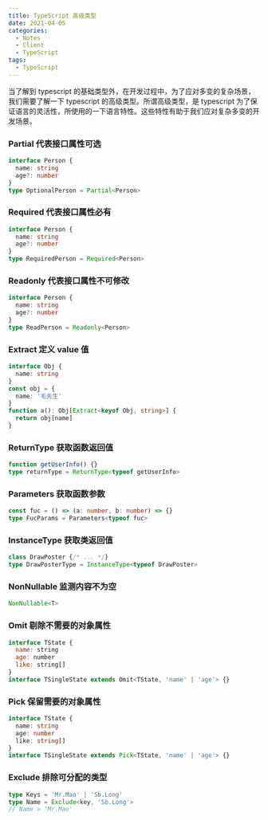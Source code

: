 ```yaml
---
title: TypeScript 高级类型
date: 2021-04-05
categories:
  - Notes
  - Client
  - TypeScript
tags:
  - TypeScript
---
```


当了解到 typescript 的基础类型外，在开发过程中，为了应对多变的复杂场景，我们需要了解一下 typescript 的高级类型。所谓高级类型，是 typescript 为了保证语言的灵活性，所使用的一下语言特性。这些特性有助于我们应对复杂多变的开发场景。

<!-- more -->

### Partial 代表接口属性可选

~~~ts
interface Person {
  name: string
  age?: number
}
type OptionalPerson = Partial<Person>
~~~

### Required 代表接口属性必有

~~~ts
interface Person {
  name: string
  age?: number
}
type RequiredPerson = Required<Person>
~~~

### Readonly 代表接口属性不可修改

~~~ts
interface Person {
  name: string
  age?: number
}
type ReadPerson = Readonly<Person>
~~~

### Extract 定义 value 值

~~~ts
interface Obj {
  name: string
}
const obj = {
  name: '毛先生'
}
function a(): Obj[Extract<keyof Obj, string>] {
  return obj[name]
}
~~~

### ReturnType 获取函数返回值

~~~ts
function getUserInfo() {}
type returnType = ReturnType<typeof getUserInfo>
~~~

### Parameters 获取函数参数

~~~ts
const fuc = () => (a: number, b: number) => {}
type FucParams = Parameters<typeof fuc>
~~~

### InstanceType 获取类返回值

~~~ts
class DrawPoster {/* ... */}
type DrawPosterType = InstanceType<typeof DrawPoster>
~~~

### NonNullable 监测内容不为空

~~~ts
NonNullable<T>
~~~

### Omit 剔除不需要的对象属性

~~~js
interface TState {
  name: string
  age: number
  like: string[]
}
interface TSingleState extends Omit<TState, 'name' | 'age'> {}
~~~

### Pick 保留需要的对象属性

~~~ts
interface TState {
  name: string
  age: number
  like: string[]
}
interface TSingleState extends Pick<TState, 'name' | 'age'> {}
~~~

### Exclude 排除可分配的类型

~~~ts
type Keys = 'Mr.Mao' | 'Sb.Long'
type Name = Exclude<key, 'Sb.Long'>
// Name > 'Mr.Mao'
~~~
